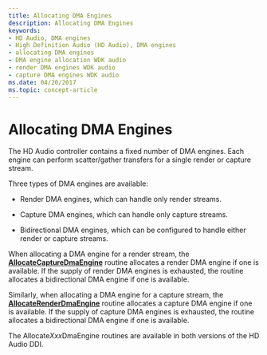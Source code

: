 ```yaml
---
title: Allocating DMA Engines
description: Allocating DMA Engines
keywords:
- HD Audio, DMA engines
- High Definition Audio (HD Audio), DMA engines
- allocating DMA engines
- DMA engine allocation WDK audio
- render DMA engines WDK audio
- capture DMA engines WDK audio
ms.date: 04/20/2017
ms.topic: concept-article
---
```


# Allocating DMA Engines


The HD Audio controller contains a fixed number of DMA engines. Each engine can perform scatter/gather transfers for a single render or capture stream.

Three types of DMA engines are available:

-   Render DMA engines, which can handle only render streams.

-   Capture DMA engines, which can handle only capture streams.

-   Bidirectional DMA engines, which can be configured to handle either render or capture streams.

When allocating a DMA engine for a render stream, the [**AllocateCaptureDmaEngine**](/windows-hardware/drivers/ddi/hdaudio/nc-hdaudio-pallocate_capture_dma_engine) routine allocates a render DMA engine if one is available. If the supply of render DMA engines is exhausted, the routine allocates a bidirectional DMA engine if one is available.

Similarly, when allocating a DMA engine for a capture stream, the [**AllocateRenderDmaEngine**](/windows-hardware/drivers/ddi/hdaudio/nc-hdaudio-pallocate_render_dma_engine) routine allocates a capture DMA engine if one is available. If the supply of capture DMA engines is exhausted, the routine allocates a bidirectional DMA engine if one is available.

The Allocate*Xxx*DmaEngine routines are available in both versions of the HD Audio DDI.

 

